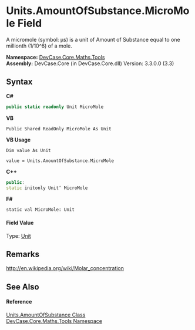 # Units.AmountOfSubstance.MicroMole Field
 

A micromole (symbol: μs) is a unit of Amount of Substance equal to one millionth (1/10^6) of a mole.

**Namespace:**&nbsp;<a href="N_DevCase_Core_Maths_Tools">DevCase.Core.Maths.Tools</a><br />**Assembly:**&nbsp;DevCase.Core (in DevCase.Core.dll) Version: 3.3.0.0 (3.3)

## Syntax

**C#**<br />
``` C#
public static readonly Unit MicroMole
```

**VB**<br />
``` VB
Public Shared ReadOnly MicroMole As Unit
```

**VB Usage**<br />
``` VB Usage
Dim value As Unit

value = Units.AmountOfSubstance.MicroMole

```

**C++**<br />
``` C++
public:
static initonly Unit^ MicroMole
```

**F#**<br />
``` F#
static val MicroMole: Unit
```


#### Field Value
Type: <a href="T_DevCase_Core_Maths_Unit">Unit</a>

## Remarks
<a href="http://en.wikipedia.org/wiki/Molar_concentration" target="_blank">http://en.wikipedia.org/wiki/Molar_concentration</a>

## See Also


#### Reference
<a href="T_DevCase_Core_Maths_Tools_Units_AmountOfSubstance">Units.AmountOfSubstance Class</a><br /><a href="N_DevCase_Core_Maths_Tools">DevCase.Core.Maths.Tools Namespace</a><br />